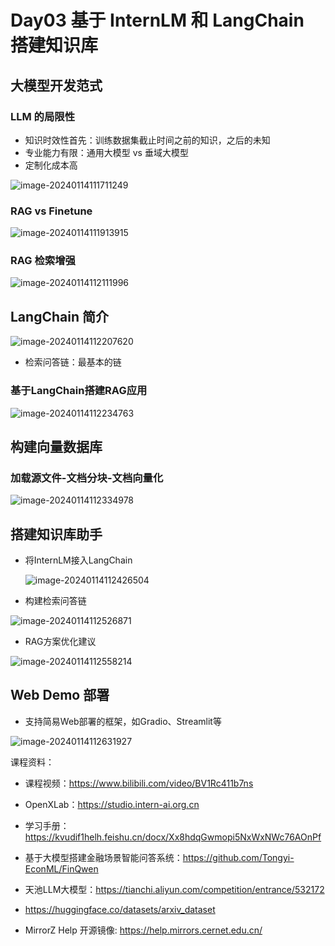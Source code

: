 #  Day03 基于 InternLM 和 LangChain 搭建知识库

## 大模型开发范式

### LLM 的局限性

- 知识时效性首先：训练数据集截止时间之前的知识，之后的未知
- 专业能力有限：通用大模型 vs 垂域大模型
- 定制化成本高

![image-20240114111711249](assets/Day03/image-20240114111711249.png)

### RAG vs Finetune

![image-20240114111913915](assets/Day03/image-20240114111913915.png)

### RAG 检索增强

![image-20240114112111996](assets/Day03/image-20240114112111996.png)

## LangChain 简介

![image-20240114112207620](assets/Day03/image-20240114112207620.png)

- 检索问答链：最基本的链

### 基于LangChain搭建RAG应用

![image-20240114112234763](assets/Day03/image-20240114112234763.png)

## 构建向量数据库

### 加载源文件-文档分块-文档向量化

![image-20240114112334978](assets/Day03/image-20240114112334978.png)

## 搭建知识库助手

- 将InternLM接入LangChain

  ![image-20240114112426504](assets/Day03/image-20240114112426504.png)

- 构建检索问答链

![image-20240114112526871](assets/Day03/image-20240114112526871.png)

- RAG方案优化建议

![image-20240114112558214](assets/Day03/image-20240114112558214.png)

## Web Demo 部署

- 支持简易Web部署的框架，如Gradio、Streamlit等

![image-20240114112631927](assets/Day03/image-20240114112631927.png)


课程资料：

- 课程视频：https://www.bilibili.com/video/BV1Rc411b7ns
- OpenXLab：https://studio.intern-ai.org.cn
- 学习手册：https://kvudif1helh.feishu.cn/docx/Xx8hdqGwmopi5NxWxNWc76AOnPf



- 基于大模型搭建金融场景智能问答系统：https://github.com/Tongyi-EconML/FinQwen
- 天池LLM大模型：https://tianchi.aliyun.com/competition/entrance/532172
- https://huggingface.co/datasets/arxiv_dataset
- MirrorZ Help 开源镜像: https://help.mirrors.cernet.edu.cn/